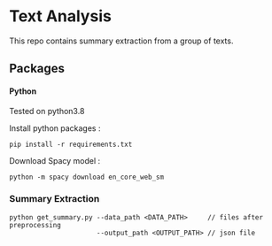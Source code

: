 # Text Analysis
This repo contains summary extraction from a group of texts. 

## Packages
#### Python
Tested on python3.8

Install python packages : 
```
pip install -r requirements.txt
```
Download Spacy model : 
```
python -m spacy download en_core_web_sm
```

### Summary Extraction
```
python get_summary.py --data_path <DATA_PATH>     // files after preprocessing
                      --output_path <OUTPUT_PATH> // json file
```